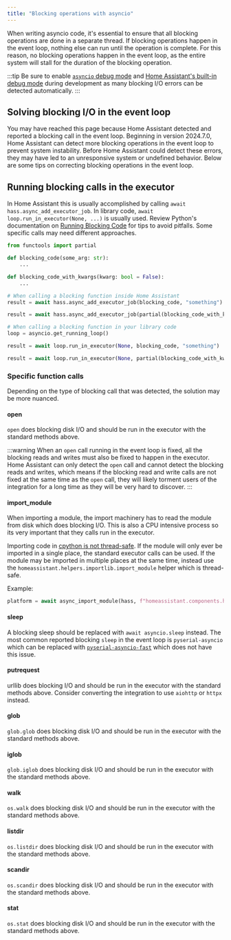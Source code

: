 ```yaml
---
title: "Blocking operations with asyncio"
---
```


When writing asyncio code, it's essential to ensure that all blocking operations are done in a separate thread. If blocking operations happen in the event loop, nothing else can run until the operation is complete. For this reason, no blocking operations happen in the event loop, as the entire system will stall for the duration of the blocking operation.

:::tip
Be sure to enable [`asyncio` debug mode](https://docs.python.org/3/library/asyncio-dev.html#debug-mode) and [Home Assistant's built-in debug mode](https://www.home-assistant.io/integrations/homeassistant/#debug) during development as many blocking I/O errors can be detected automatically.
:::

## Solving blocking I/O in the event loop

You may have reached this page because Home Assistant detected and reported a blocking call in the event loop. Beginning in version 2024.7.0, Home Assistant can detect more blocking operations in the event loop to prevent system instability. Before Home Assistant could detect these errors, they may have led to an unresponsive system or undefined behavior. Below are some tips on correcting blocking operations in the event loop.

## Running blocking calls in the executor

In Home Assistant this is usually accomplished by calling `await hass.async_add_executor_job`. In library code, `await loop.run_in_executor(None, ...)` is usually used. Review Python's documentation on [Running Blocking Code](https://docs.python.org/3/library/asyncio-dev.html#running-blocking-code) for tips to avoid pitfalls. Some specific calls may need different approaches.

```python
from functools import partial

def blocking_code(some_arg: str):
    ...

def blocking_code_with_kwargs(kwarg: bool = False):
    ...

# When calling a blocking function inside Home Assistant
result = await hass.async_add_executor_job(blocking_code, "something")

result = await hass.async_add_executor_job(partial(blocking_code_with_kwargs, kwarg=True))

# When calling a blocking function in your library code
loop = asyncio.get_running_loop()

result = await loop.run_in_executor(None, blocking_code, "something")

result = await loop.run_in_executor(None, partial(blocking_code_with_kwargs, kwarg=True))
```

### Specific function calls

Depending on the type of blocking call that was detected, the solution may be more nuanced.

#### open

`open` does blocking disk I/O and should be run in the executor with the standard methods above.

:::warning
When an `open` call running in the event loop is fixed, all the blocking reads and writes must also be fixed to happen in the executor. Home Assistant can only detect the `open` call and cannot detect the blocking reads and writes, which means if the blocking read and write calls are not fixed at the same time as the `open` call, they will likely torment users of the integration for a long time as they will be very hard to discover.
:::

#### import_module

When importing a module, the import machinery has to read the module from disk which does blocking I/O. This is also a CPU intensive process so its very important that they calls run in the executor.

Importing code in [cpython is not thread-safe](https://github.com/python/cpython/issues/83065). If the module will only ever be imported in a single place, the standard executor calls can be used. If the module may be imported in multiple places at the same time, instead use the `homeassistant.helpers.importlib.import_module` helper which is thread-safe.

Example:

```python
platform = await async_import_module(hass, f"homeassistant.components.homeassistant.triggers.{platform_name}")
```

#### sleep

A blocking sleep should be replaced with `await asyncio.sleep` instead. The most common reported blocking `sleep` in the event loop is `pyserial-asyncio` which can be replaced with [`pyserial-asyncio-fast`](https://github.com/home-assistant-libs/pyserial-asyncio-fast) which does not have this issue.

#### putrequest

urllib does blocking I/O and should be run in the executor with the standard methods above. Consider converting the integration to use `aiohttp` or `httpx` instead.

#### glob

`glob.glob` does blocking disk I/O and should be run in the executor with the standard methods above.

#### iglob

`glob.iglob` does blocking disk I/O and should be run in the executor with the standard methods above.

#### walk

`os.walk` does blocking disk I/O and should be run in the executor with the standard methods above.

#### listdir

`os.listdir` does blocking disk I/O and should be run in the executor with the standard methods above.

#### scandir

`os.scandir` does blocking disk I/O and should be run in the executor with the standard methods above.

#### stat

`os.stat` does blocking disk I/O and should be run in the executor with the standard methods above.
